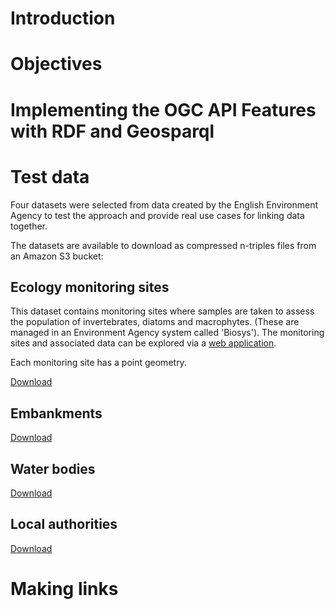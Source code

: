 # Introduction


# Objectives



# Implementing the OGC API Features with RDF and Geosparql




# Test data

Four datasets were selected from data created by the English Environment Agency to test the approach and provide real use cases for linking data together.

The datasets are available to download as compressed n-triples files from an Amazon S3 bucket:

## Ecology monitoring sites

This dataset contains monitoring sites where samples are taken to assess the population of invertebrates, diatoms and macrophytes. (These are managed in an Environment Agency system called 'Biosys'). The monitoring sites and associated data can be explored via a [web application](https://environment.data.gov.uk/ecology/explorer/).

Each monitoring site has a point geometry.

[Download](https://swirrl-ogc-api-test-data.s3.eu-west-2.amazonaws.com/biosys-sites.nt.gz)


## Embankments

[Download](https://swirrl-ogc-api-test-data.s3.eu-west-2.amazonaws.com/embankments.nt.gz)

## Water bodies

[Download](https://swirrl-ogc-api-test-data.s3.eu-west-2.amazonaws.com/waterbodies.nt.gz)

## Local authorities

[Download](https://swirrl-ogc-api-test-data.s3.eu-west-2.amazonaws.com/local-authorities.nt.gz)


# Making links


